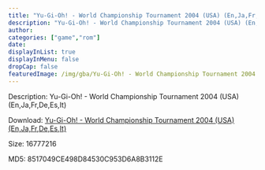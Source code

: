 ```yaml
---
title: "Yu-Gi-Oh! - World Championship Tournament 2004 (USA) (En,Ja,Fr,De,Es,It)"
description: "Yu-Gi-Oh! - World Championship Tournament 2004 (USA) (En,Ja,Fr,De,Es,It)"
author: 
categories: ["game","rom"]
date: 
displayInList: true
displayInMenu: false
dropCap: false
featuredImage: /img/gba/Yu-Gi-Oh! - World Championship Tournament 2004 [Europe].jpg
---
```


Description: Yu-Gi-Oh! - World Championship Tournament 2004 (USA) (En,Ja,Fr,De,Es,It)

Download: <a style="text-decoration:underline;" href="https://mega.nz/#!7KBUkCzR!3vCSXJchVyPoJ6E9xMKoreDwBz-TujxwhytQ19I5v9s" target = "_blank" rel = "nofollow" > Yu-Gi-Oh! - World Championship Tournament 2004 (USA) (En,Ja,Fr,De,Es,It)</a>

Size: 16777216

MD5: 8517049CE498D84530C953D6A8B3112E

